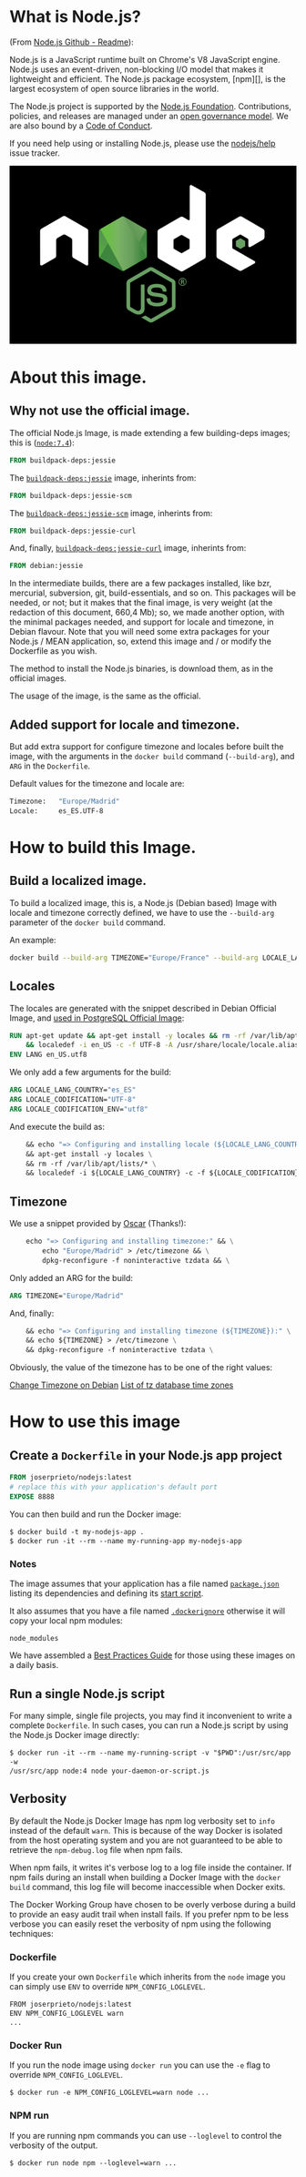 # What is Node.js?

(From [Node.js Github - Readme](https://github.com/nodejs/node)):

Node.js is a JavaScript runtime built on Chrome's V8 JavaScript engine. Node.js uses an event-driven, non-blocking I/O model that makes it lightweight and efficient. The Node.js package ecosystem, [npm][], is the largest ecosystem of open source libraries in the world.

The Node.js project is supported by the [Node.js Foundation](https://nodejs.org/en/foundation/). Contributions, policies, and releases are managed under an [open governance model](https://github.com/nodejs/node/GOVERNANCE.md). We are also bound by a [Code of Conduct](https://github.com/nodejs/node/CODE_OF_CONDUCT.md).

If you need help using or installing Node.js, please use the [nodejs/help](https://github.com/nodejs/help) issue tracker.

<!--%%LOGO%%--> 
![logo](./logo.png)


# About this image.

## Why not use the official image.

The official Node.js Image, is made extending a few building-deps images; this is ([`node:7.4`](https://github.com/nodejs/docker-node/blob/28425ed95cebaea2ff589c1516d79c60181983b2/7.4/Dockerfile)):

```dockerfile
FROM buildpack-deps:jessie
```

The [`buildpack-deps:jessie`](https://github.com/docker-library/buildpack-deps/blob/11492c68d993221fd5cd4d8a980354634fc165dd/jessie/Dockerfile) image, inherints from:

```dockerfile
FROM buildpack-deps:jessie-scm
```

The [`buildpack-deps:jessie-scm`](https://github.com/docker-library/buildpack-deps/blob/1845b3f918f69b4c97912b0d4d68a5658458e84f/jessie/scm/Dockerfile) image, inherints from:

```dockerfile
FROM buildpack-deps:jessie-curl
```

And, finally, [`buildpack-deps:jessie-curl`](https://github.com/docker-library/buildpack-deps/blob/a0a59c61102e8b079d568db69368fb89421f75f2/jessie/curl/Dockerfile) image, inherints from:

```dockerfile
FROM debian:jessie
```

In the intermediate builds, there are a few packages installed, like bzr, mercurial, subversion, git, build-essentials, and so on. This packages will be needed, or not; but it makes that the final image, is very weight (at the redaction of this document, 660,4 Mb); so, we made another option, with the minimal packages needed, and support for locale and timezone, in Debian flavour. Note that you will need some extra packages for your Node.js / MEAN application, so, extend this image and / or modify the Dockerfile as you wish.

The method to install the Node.js binaries, is download them, as in the official images.

The usage of the image, is the same as the official.


## Added support for locale and timezone.

But add extra support for configure timezone and locales before built the image, with the arguments in 
the `docker build` command (`--build-arg`), and `ARG` in the `Dockerfile`.

Default values for the timezone and locale are:

```bash
Timezone:   "Europe/Madrid"
Locale:     es_ES.UTF-8
```

# How to build this Image.

## Build a localized image.

To build a localized image, this is, a Node.js (Debian based) Image with locale and timezone correctly defined, we
have to use the `--build-arg` parameter of the `docker build` command.

An example:

```bash
docker build --build-arg TIMEZONE="Europe/France" --build-arg LOCALE_LANG_COUNTRY="fr_FR" .
```

## Locales

The locales are generated with the snippet described in Debian Official Image, and
[used in PostgreSQL Official Image](https://github.com/docker-library/postgres/blob/69bc540ecfffecce72d49fa7e4a46680350037f9/9.6/Dockerfile#L21-L24):

```dockerfile
RUN apt-get update && apt-get install -y locales && rm -rf /var/lib/apt/lists/* \
    && localedef -i en_US -c -f UTF-8 -A /usr/share/locale/locale.alias en_US.UTF-8
ENV LANG en_US.utf8
```

We only add a few arguments for the build:

```dockerfile
ARG LOCALE_LANG_COUNTRY="es_ES"
ARG LOCALE_CODIFICATION="UTF-8"
ARG LOCALE_CODIFICATION_ENV="utf8"
```

And execute the build as:


```dockerfile
    && echo "=> Configuring and installing locale (${LOCALE_LANG_COUNTRY}.${LOCALE_CODIFICATION}):" \
    && apt-get install -y locales \
    && rm -rf /var/lib/apt/lists/* \
    && localedef -i ${LOCALE_LANG_COUNTRY} -c -f ${LOCALE_CODIFICATION} -A /usr/share/locale/locale.alias ${LOCALE_LANG_COUNTRY}.${LOCALE_CODIFICATION} \
```

## Timezone

We use a snippet provided by [Oscar](https://oscarmlage.com/) (Thanks!):

```dockerfile
    echo "=> Configuring and installing timezone:" && \
        echo "Europe/Madrid" > /etc/timezone && \
        dpkg-reconfigure -f noninteractive tzdata && \
```

Only added an ARG for the build:

```dockerfile
ARG TIMEZONE="Europe/Madrid"
```

And, finally:

```dockerfile
    && echo "=> Configuring and installing timezone (${TIMEZONE}):" \
    && echo ${TIMEZONE} > /etc/timezone \
    && dpkg-reconfigure -f noninteractive tzdata \
```

Obviously, the value of the timezone has to be one of the right values:

[Change Timezone on Debian](https://wiki.debian.org/TimeZoneChanges)
[List of tz database time zones](https://en.wikipedia.org/wiki/List_of_tz_database_time_zones)



# How to use this image

## Create a `Dockerfile` in your Node.js app project

```dockerfile
FROM joserprieto/nodejs:latest
# replace this with your application's default port
EXPOSE 8888
```

You can then build and run the Docker image:

```console
$ docker build -t my-nodejs-app .
$ docker run -it --rm --name my-running-app my-nodejs-app
```

### Notes

The image assumes that your application has a file named [`package.json`](https://docs.npmjs.com/files/package.json) listing its dependencies and defining its [start script](https://docs.npmjs.com/misc/scripts#default-values).

It also assumes that you have a file named [`.dockerignore`](https://docs.docker.com/engine/reference/builder/#/dockerignore-file) otherwise it will copy your local npm modules:

```
node_modules
```

We have assembled a [Best Practices Guide](https://github.com/nodejs/docker-node/blob/28425ed95cebaea2ff589c1516d79c60181983b2/docs/BestPractices.md) for those using these images on a daily basis.

## Run a single Node.js script

For many simple, single file projects, you may find it inconvenient to write a complete `Dockerfile`. In such cases, you can run a Node.js script by using the Node.js Docker image directly:

```console
$ docker run -it --rm --name my-running-script -v "$PWD":/usr/src/app -w
/usr/src/app node:4 node your-daemon-or-script.js
```

## Verbosity

By default the Node.js Docker Image has npm log verbosity set to `info` instead of the default `warn`. This is because of the way Docker is isolated from the host operating system and you are not guaranteed to be able to retrieve the `npm-debug.log` file when npm fails.

When npm fails, it writes it's verbose log to a log file inside the container. If npm fails during an install when building a Docker Image with the `docker build` command, this log file will become inaccessible when Docker exits.

The Docker Working Group have chosen to be overly verbose during a build to provide an easy audit trail when install fails. If you prefer npm to be less verbose you can easily reset the verbosity of npm using the following techniques:

### Dockerfile

If you create your own `Dockerfile` which inherits from the `node` image you can simply use `ENV` to override `NPM_CONFIG_LOGLEVEL`.

```
FROM joserprieto/nodejs:latest
ENV NPM_CONFIG_LOGLEVEL warn
...
```

### Docker Run

If you run the node image using `docker run` you can use the `-e` flag to override `NPM_CONFIG_LOGLEVEL`.

```
$ docker run -e NPM_CONFIG_LOGLEVEL=warn node ...
```

### NPM run

If you are running npm commands you can use `--loglevel` to control the verbosity of the output.

```
$ docker run node npm --loglevel=warn ...
```